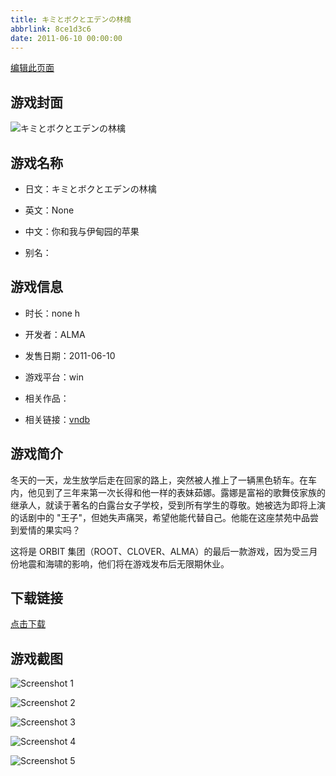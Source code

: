 ```yaml
---
title: キミとボクとエデンの林檎
abbrlink: 8ce1d3c6
date: 2011-06-10 00:00:00
---
```

[编辑此页面](https://github.com/ACG-3/ADV3-source/blob/main/source/_posts/%E3%82%AD%E3%83%9F%E3%81%A8%E3%83%9C%E3%82%AF%E3%81%A8%E3%82%A8%E3%83%87%E3%83%B3%E3%81%AE%E6%9E%97%E6%AA%8E.md)

## 游戏封面

![キミとボクとエデンの林檎](https://pan.timero.xyz/d/onedrive/img_lib_001/%E3%82%AD%E3%83%9F%E3%81%A8%E3%83%9C%E3%82%AF%E3%81%A8%E3%82%A8%E3%83%87%E3%83%B3%E3%81%AE%E6%9E%97%E6%AA%8E_cover.avif)


## 游戏名称

- 日文：キミとボクとエデンの林檎
- 英文：None
- 中文：你和我与伊甸园的苹果

- 别名：


## 游戏信息

- 时长：none h
- 开发者：ALMA
- 发售日期：2011-06-10
- 游戏平台：win
- 相关作品：

- 相关链接：[vndb](https://vndb.org/v5635)


## 游戏简介

冬天的一天，龙生放学后走在回家的路上，突然被人推上了一辆黑色轿车。在车内，他见到了三年来第一次长得和他一样的表妹茹娜。露娜是富裕的歌舞伎家族的继承人，就读于著名的白露台女子学校，受到所有学生的尊敬。她被选为即将上演的话剧中的 "王子"，但她失声痛哭，希望他能代替自己。他能在这座禁苑中品尝到爱情的果实吗？

这将是 ORBIT 集团（ROOT、CLOVER、ALMA）的最后一款游戏，因为受三月份地震和海啸的影响，他们将在游戏发布后无限期休业。




## 下载链接

[点击下载](https://pan.timero.xyz/onedrive/adv_lib_001/%E3%82%AD%E3%83%9F%E3%81%A8%E3%83%9C%E3%82%AF%E3%81%A8%E3%82%A8%E3%83%87%E3%83%B3%E3%81%AE%E6%9E%97%E6%AA%8E)


## 游戏截图


![Screenshot 1](https://pan.timero.xyz/d/onedrive/img_lib_001/%E3%82%AD%E3%83%9F%E3%81%A8%E3%83%9C%E3%82%AF%E3%81%A8%E3%82%A8%E3%83%87%E3%83%B3%E3%81%AE%E6%9E%97%E6%AA%8E_Screenshot_1.avif)

![Screenshot 2](https://pan.timero.xyz/d/onedrive/img_lib_001/%E3%82%AD%E3%83%9F%E3%81%A8%E3%83%9C%E3%82%AF%E3%81%A8%E3%82%A8%E3%83%87%E3%83%B3%E3%81%AE%E6%9E%97%E6%AA%8E_Screenshot_2.avif)

![Screenshot 3](https://pan.timero.xyz/d/onedrive/img_lib_001/%E3%82%AD%E3%83%9F%E3%81%A8%E3%83%9C%E3%82%AF%E3%81%A8%E3%82%A8%E3%83%87%E3%83%B3%E3%81%AE%E6%9E%97%E6%AA%8E_Screenshot_3.avif)

![Screenshot 4](https://pan.timero.xyz/d/onedrive/img_lib_001/%E3%82%AD%E3%83%9F%E3%81%A8%E3%83%9C%E3%82%AF%E3%81%A8%E3%82%A8%E3%83%87%E3%83%B3%E3%81%AE%E6%9E%97%E6%AA%8E_Screenshot_4.avif)

![Screenshot 5](https://pan.timero.xyz/d/onedrive/img_lib_001/%E3%82%AD%E3%83%9F%E3%81%A8%E3%83%9C%E3%82%AF%E3%81%A8%E3%82%A8%E3%83%87%E3%83%B3%E3%81%AE%E6%9E%97%E6%AA%8E_Screenshot_5.avif)

